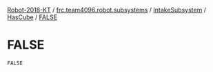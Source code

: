 [Robot-2018-KT](../../../index.md) / [frc.team4096.robot.subsystems](../../index.md) / [IntakeSubsystem](../index.md) / [HasCube](index.md) / [FALSE](./-f-a-l-s-e.md)

# FALSE

`FALSE`